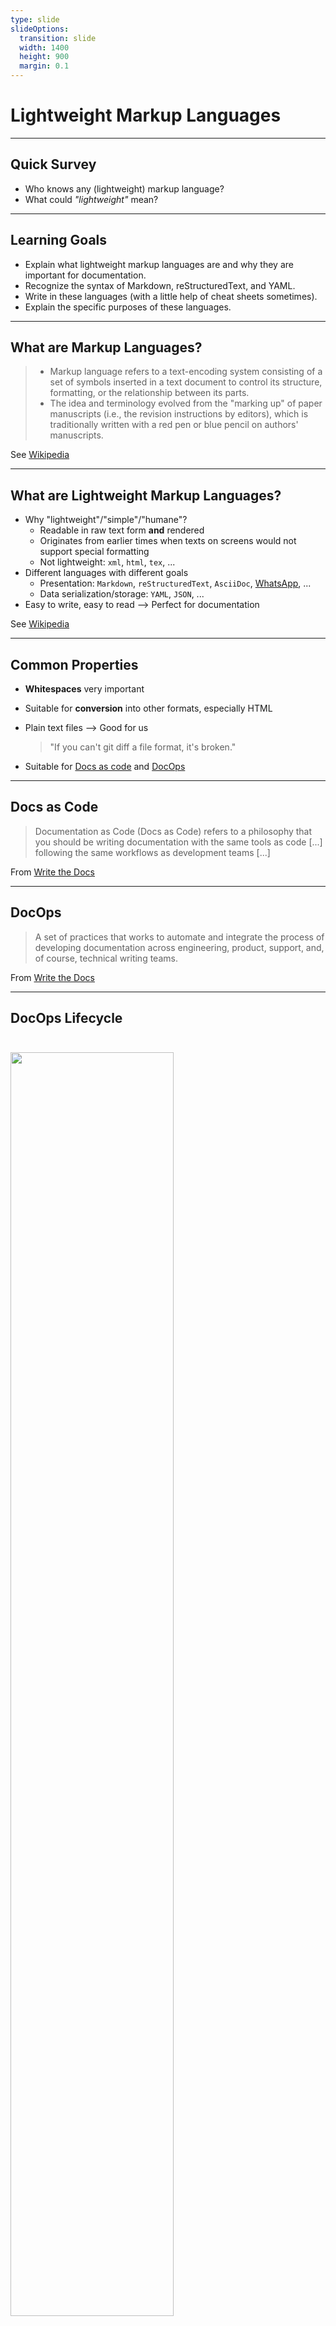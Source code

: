 ```yaml
---
type: slide
slideOptions:
  transition: slide
  width: 1400
  height: 900
  margin: 0.1
---
```


<style>
  .reveal strong {
    font-weight: bold;
    color: orange;
  }
  .reveal p {
    text-align: left;
  }
  .reveal section h1 {
    color: orange;
  }
  .reveal section h2 {
    color: orange;
  }
  .reveal code {
    font-family: 'Source Code Pro';
    color: orange;
  }
  .reveal section img {
    background:none;
    border:none;
    box-shadow:none;
  }
</style>

# Lightweight Markup Languages

---

## Quick Survey

- Who knows any (lightweight) markup language?
- What could *"lightweight"* mean?

---

## Learning Goals

- Explain what lightweight markup languages are and why they are important for documentation.
- Recognize the syntax of Markdown, reStructuredText, and YAML.
- Write in these languages (with a little help of cheat sheets sometimes).
- Explain the specific purposes of these languages.

---

## What are Markup Languages?

> - Markup language refers to a text-encoding system consisting of a set of symbols inserted in a text document to control its structure, formatting, or the relationship between its parts.
> - The idea and terminology evolved from the "marking up" of paper manuscripts (i.e., the revision instructions by editors), which is traditionally written with a red pen or blue pencil on authors' manuscripts.

See [Wikipedia](https://en.wikipedia.org/wiki/Markup_language)

---

## What are Lightweight Markup Languages?

- Why "lightweight"/"simple"/"humane"?
    - Readable in raw text form **and** rendered
    - Originates from earlier times when texts on screens would not support special formatting
    - Not lightweight: `xml`, `html`, `tex`, ...
- Different languages with different goals
    - Presentation: `Markdown`, `reStructuredText`, `AsciiDoc`, [WhatsApp](https://faq.whatsapp.com/general/chats/how-to-format-your-messages/?lang=en), ...
    - Data serialization/storage: `YAML`, `JSON`, ...
- Easy to write, easy to read --> Perfect for documentation

See [Wikipedia](https://en.wikipedia.org/wiki/Lightweight_markup_language)

---

## Common Properties

- **Whitespaces** very important
- Suitable for **conversion** into other formats, especially HTML
- Plain text files --> Good for us

  > "If you can't git diff a file format, it's broken."

- Suitable for [Docs as code](https://www.writethedocs.org/guide/docs-as-code/) and [DocOps](https://www.writethedocs.org/guide/doc-ops/)

---

## Docs as Code

> Documentation as Code (Docs as Code) refers to a philosophy that you should be writing documentation with the same tools as code [...] following the same workflows as development teams [...]

From [Write the Docs](https://www.writethedocs.org/guide/docs-as-code/)

---

## DocOps

> A set of practices that works to automate and integrate the process of developing documentation across engineering, product, support, and, of course, technical writing teams.

From [Write the Docs](https://www.writethedocs.org/guide/doc-ops/)

---

## DocOps Lifecycle

<img src="https://www.writethedocs.org/_images/docops-lifecycle.png" width=72%; style="margin-left:auto; margin-right:auto; padding-top: 25px; padding-bottom: 25px;">

Image source: [Write the Docs](https://www.writethedocs.org/guide/doc-ops/)

---

## Markdown

<img src="https://github.com/dcurtis/markdown-mark/raw/master/png/1664x1024.png" width=25%; style="margin-left:auto; margin-right:auto; padding-top: 25px; padding-bottom: 25px; background: #eeeeee">

Image source: [markdown-mark on GitHub](https://github.com/dcurtis/markdown-mark)

> Markdown is a text-to-HTML conversion tool for web writers. Markdown allows you to write using an easy-to-read, easy-to-write plain text format, then convert it to structurally valid XHTML (or HTML).

From [Markdown website](https://daringfireball.net/projects/markdown/)

---

## Markdown Overview

- Created by John Gruber and Aaron Swartz in 2004
- Very popular (`README.md`, `CONTRIBUTING.md`...)
- Many tools with integrated rendering (GitHub, GitLab, Atom, Visual Studio Code...)
- Common indentation with 2 or 4 spaces
- File extension `md` or `markdown`
- Markdown example in `./examples/markdown-example.md`

---

## Markdown Flavors

- Many different flavors
    - [GitHub](https://github.github.com/gfm/)/[GitLab]((https://docs.gitlab.com/ee/user/markdown.html#differences-between-gitlab-flavored-markdown-and-standard-markdown)) flavored Markdown, [RMarkdown](https://rmarkdown.rstudio.com/), ...
- Effort of standardization: [CommonMark](https://commonmark.org/)

---

## Markdown Basics

- [CommonMark's "Learn Markdown in 60 seconds"](https://commonmark.org/help/)
- [CommonMark's Markdown tutorial](https://commonmark.org/help/tutorial/)
- [Mastering Markdown (GitHub Guide)](https://guides.github.com/features/mastering-markdown/)
- [Markdown cheat sheet with focus on GitHub's flavor](https://github.com/adam-p/markdown-here/wiki/Markdown-Cheatsheet)

---

## reStructuredText

> reStructuredText is an easy-to-read, what-you-see-is-what-you-get plaintext markup syntax and parser system. It is useful for in-line program documentation (such as Python docstrings), for quickly creating simple web pages, and for standalone documents.

From [reStructuredText - Markup Syntax and Parser Component of Docutils](https://docutils.sourceforge.io/rst.html)

---

## reStructuredText Overview

- Part of [Docutils](https://docutils.sourceforge.io/index.html) project
    - Very common in Python ecosystem
- Has a [specification](https://docutils.sourceforge.io/docs/ref/rst/restructuredtext.html), good base format for conversion
- Indentation depends on context (2, 3, 4 spaces)
- Special blocks introduced by `..` or `::`followed by a space
- Common abbreviations `rst`, `reST` or `ReST`
- File extension `rst`
- More tedious, but more powerful than markdown
- ReST example in `./examples/reStructuredText-example.rst`

---

## reStructuredText Basics

- [Sphinx' reStructuredText primer](https://www.sphinx-doc.org/en/master/usage/restructuredtext/basics.html)
- [A ReStructuredText Primer](https://docutils.sourceforge.io/docs/user/rst/quickstart.html)
- [Quick reStructuredText](https://docutils.sourceforge.io/docs/user/rst/quickref.html)

---

## YAML: YAML Ain't Markup Language™

<img src="https://github.com/yaml/yaml-spec/raw/main/spec/1.2/docbook/logo.png" width=30%; style="margin-left:auto; margin-right:auto; padding-top: 25px; padding-bottom: 25px; background: #eeeeee">

Image source: [https://github.com/yaml/yaml-spec/blob/main/spec/1.2/docbook/logo.png](https://github.com/yaml/yaml-spec/blob/main/spec/1.2/docbook/logo.png)

> YAML is a human-friendly data serialization language for all programming languages.

From [YAML website](https://yaml.org/)

---

## YAML Overview

- Popular for configurations
- Indentation with **two** spaces is important.
    - Tabs **not** allowed for indentation
- Can differentiate between datatypes
- Recommended file extension `yaml` (also `yml`)

---

## YAML Example

```yaml
keyA: value
keyB:
- list
- of
- values
keyC:
  keyD: some value
  keyE: some other value
```

---

## YAML Example from Slides

```yaml
---
type: slide
slideOptions:
  transition: slide
  width: 1400
  height: 900
  margin: 0.1
---
```

- `---` separates directives from content

